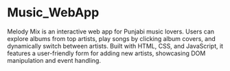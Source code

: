 # Music_WebApp
Melody Mix is an interactive web app for Punjabi music lovers. Users can explore albums from top artists, play songs by clicking album covers, and dynamically switch between artists. Built with HTML, CSS, and JavaScript, it features a user-friendly form for adding new artists, showcasing DOM manipulation and event handling.
